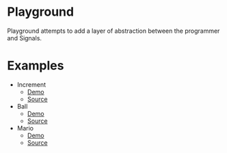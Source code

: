 Playground
==========

Playground attempts to add a layer of abstraction between the programmer and
Signals.

Examples
========
* Increment
  - [Demo](http://jcollard.github.io/elm/Playground/Increment.html)
  - [Source](https://github.com/jcollard/Playground/blob/master/Examples/Increment.elm)
* Ball
  - [Demo](http://jcollard.github.io/elm/Playground/Demo.html)
  - [Source](https://github.com/jcollard/Playground/blob/master/Examples/Demo.elm)
* Mario
  - [Demo](http://jcollard.github.io/elm/Playground/Mario.html)
  - [Source](https://github.com/jcollard/Playground/blob/master/Examples/Mario.elm)
